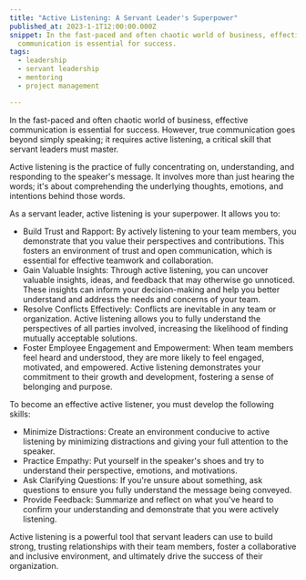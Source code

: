 ```yaml
---
title: "Active Listening: A Servant Leader's Superpower"
published_at: 2023-1-1T12:00:00.000Z
snippet: In the fast-paced and often chaotic world of business, effective
  communication is essential for success.
tags:
  - leadership
  - servant leadership
  - mentoring
  - project management

---
```


In the fast-paced and often chaotic world of business, effective communication is essential for success. However, true communication goes beyond simply speaking; it requires active listening, a critical skill that servant leaders must master.

Active listening is the practice of fully concentrating on, understanding, and responding to the speaker's message. It involves more than just hearing the words; it's about comprehending the underlying thoughts, emotions, and intentions behind those words.

As a servant leader, active listening is your superpower. It allows you to:
  - Build Trust and Rapport: By actively listening to your team members, you demonstrate that you value their perspectives and contributions. This fosters an environment of trust and open communication, which is essential for effective teamwork and collaboration.
  - Gain Valuable Insights: Through active listening, you can uncover valuable insights, ideas, and feedback that may otherwise go unnoticed. These insights can inform your decision-making and help you better understand and address the needs and concerns of your team.
  - Resolve Conflicts Effectively: Conflicts are inevitable in any team or organization. Active listening allows you to fully understand the perspectives of all parties involved, increasing the likelihood of finding mutually acceptable solutions.
  - Foster Employee Engagement and Empowerment: When team members feel heard and understood, they are more likely to feel engaged, motivated, and empowered. Active listening demonstrates your commitment to their growth and development, fostering a sense of belonging and purpose.

To become an effective active listener, you must develop the following skills:
  - Minimize Distractions: Create an environment conducive to active listening by minimizing distractions and giving your full attention to the speaker.
  - Practice Empathy: Put yourself in the speaker's shoes and try to understand their perspective, emotions, and motivations.
  - Ask Clarifying Questions: If you're unsure about something, ask questions to ensure you fully understand the message being conveyed.
  - Provide Feedback: Summarize and reflect on what you've heard to confirm your understanding and demonstrate that you were actively listening.

Active listening is a powerful tool that servant leaders can use to build strong, trusting relationships with their team members, foster a collaborative and inclusive environment, and ultimately drive the success of their organization.